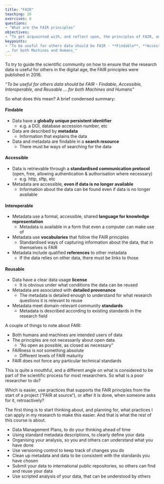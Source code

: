 ```yaml
---
title: "FAIR"
teaching: 20
exercises: 0
questions:
- "What are the FAIR principles"
objectives:
- "To get acquainted with, and reflect upon, the principles of FAIR, and how the course content support those. <TODO>"
keypoints:
- "To be useful for others data should be FAIR - **Findable**, **Accessible**, **Interoperable**, and **Reusable**
_… for both Machines and Humans_"
---
```


To try to guide the scientific community on how to ensure that the research data is useful for others in the digital age, the FAIR principles were published in 2016.

_“To be useful for others data should be FAIR - Findable, Accessible, Interoperable, and Reusable
… for both Machines and Humans”_

So what does this mean? A brief condensed summary:

#### Findable

- Data have a **globally unique persistent identifier**
  - e.g. a DOI, database accession number, etc
- Data are described by **metadata**
  - Information that explains the data
- Data and metadata are findable in a **search resource**
  - There must be ways of searching for the data

#### Accessible

- Data is retrievable through a **standardised communication protocol** (open, free, allowing authentication & authorisation where necessary)
  - e.g. http, sftp, etc
- Metadata are accessible, **even if data is no longer available**
  - Information about the data can be found even if data is no longer available

#### Interoperable

- Metadata use a formal, accessible, shared **language for knowledge representation**
  - Metadata is available in a form that even a computer can make use of
- Metadata use **vocabularies** that follow the FAIR principles
  - Standardised ways of capturing information about the data, that in themselves is FAIR
- Metadata include qualified **references** to other metadata
  - If the data relies on other data, there must be links to those

#### Reusable

- Data have a clear data usage **license**
  - It is obvious under what conditions the data can be reused
- Metadata are associated with **detailed provenance**
  - The metadata is detailed enough to understand for what research questions it is relevant to reuse
- Metadata meet domain-relevant community **standards**
  - Metadata is described according to existing standards in the research field

A couple of things to note about FAIR:
- Both humans and machines are intended users of data
- The principles are not necessarily about open data
  - “As open as possible, as closed as necessary”
- FAIRness is not something absolute
  - Different levels of FAIR maturity
- FAIR does not force any particular technical standards

This is quite a mouthful, and a different angle on what is considered to be part of the scientific process for most researchers. So what is a poor researcher to do?

Which is easier, use practices that supports the FAIR principles from the start of a project (“FAIR at source“), or after it is done, when someone asks for it, retroactively?

The first thing is to start thinking about, and planning for, what practices I can apply in my research to make this easier. And that is what the rest of this course is about.

- Data Management Plans, to do your thinking ahead of time
- Using standard metadata descriptions, to clearly define your data
- Organising your analysis, so you and others can understand what you have done
- Use versioning control to keep track of changes you do
- Clean up metadata and data to be consistent with the standards you have chosen
- Submit your data to international public repositories, so others can find and reuse your data
- Use scripted analysis of your data, that can be understood by others
